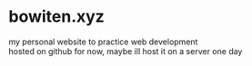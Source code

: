 # bowiten.xyz
my personal website to practice web development     
hosted on github for now, maybe ill host it on a server one day